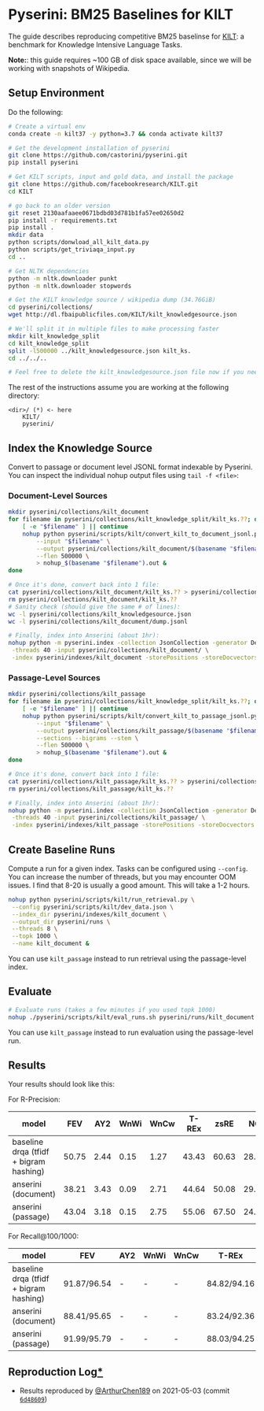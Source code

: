 # Pyserini: BM25 Baselines for KILT

The guide describes reproducing competitive BM25 baselinse for [KILT](https://github.com/facebookresearch/KILT): a benchmark for Knowledge Intensive Language Tasks.

**Note:**: this guide requires ~100 GB of disk space available, since we will be working with snapshots of Wikipedia.

## Setup Environment

Do the following:

```bash
# Create a virtual env
conda create -n kilt37 -y python=3.7 && conda activate kilt37

# Get the development installation of pyserini
git clone https://github.com/castorini/pyserini.git
pip install pyserini

# Get KILT scripts, input and gold data, and install the package
git clone https://github.com/facebookresearch/KILT.git
cd KILT

# go back to an older version
git reset 2130aafaaee0671bdbd03d781b1fa57ee02650d2
pip install -r requirements.txt
pip install .
mkdir data
python scripts/donwload_all_kilt_data.py
python scripts/get_triviaqa_input.py
cd ..

# Get NLTK dependencies
python -m nltk.downloader punkt
python -m nltk.downloader stopwords

# Get the KILT knowledge source / wikipedia dump (34.76GiB)
cd pyserini/collections/
wget http://dl.fbaipublicfiles.com/KILT/kilt_knowledgesource.json

# We'll split it in multiple files to make processing faster
mkdir kilt_knowledge_split
cd kilt_knowledge_split
split -l500000 ../kilt_knowledgesource.json kilt_ks.
cd ../../..

# Feel free to delete the kilt_knowledgesource.json file now if you need more disk space.
```

The rest of the instructions assume you are working at the following directory:

```
<dir>/ (*) <- here
    KILT/
    pyserini/
```

## Index the Knowledge Source

Convert to passage or document level JSONL format indexable by Pyserini. You can inspect the individual nohup output files using `tail -f <file>`:

### Document-Level Sources

```bash
mkdir pyserini/collections/kilt_document
for filename in pyserini/collections/kilt_knowledge_split/kilt_ks.??; do
    [ -e "$filename" ] || continue
    nohup python pyserini/scripts/kilt/convert_kilt_to_document_jsonl.py \
        --input "$filename" \
        --output pyserini/collections/kilt_document/$(basename "$filename") \
        --flen 500000 \
        > nohup_$(basename "$filename").out &
done

# Once it's done, convert back into 1 file:
cat pyserini/collections/kilt_document/kilt_ks.?? > pyserini/collections/kilt_document/dump.jsonl
rm pyserini/collections/kilt_document/kilt_ks.??
# Sanity check (should give the same # of lines):
wc -l pyserini/collections/kilt_knowledgesource.json
wc -l pyserini/collections/kilt_document/dump.jsonl

# Finally, index into Anserini (about 1hr):
nohup python -m pyserini.index -collection JsonCollection -generator DefaultLuceneDocumentGenerator \
 -threads 40 -input pyserini/collections/kilt_document/ \
 -index pyserini/indexes/kilt_document -storePositions -storeDocvectors -storeContents &
```

### Passage-Level Sources

```bash
mkdir pyserini/collections/kilt_passage
for filename in pyserini/collections/kilt_knowledge_split/kilt_ks.??; do
    [ -e "$filename" ] || continue
    nohup python pyserini/scripts/kilt/convert_kilt_to_passage_jsonl.py \
        --input "$filename" \
        --output pyserini/collections/kilt_passage/$(basename "$filename") \
        --sections --bigrams --stem \
        --flen 500000 \
        > nohup_$(basename "$filename").out &
done

# Once it's done, convert back into 1 file:
cat pyserini/collections/kilt_passage/kilt_ks.?? > pyserini/collections/kilt_passage/dump.jsonl
rm pyserini/collections/kilt_passage/kilt_ks.??

# Finally, index into Anserini (about 1hr):
nohup python -m pyserini.index -collection JsonCollection -generator DefaultLuceneDocumentGenerator \
 -threads 40 -input pyserini/collections/kilt_passage/ \
 -index pyserini/indexes/kilt_passage -storePositions -storeDocvectors -storeContents &
``` 

## Create Baseline Runs

Compute a run for a given index. Tasks can be configured using `--config`. You can increase the number of threads, but you may encounter OOM issues. I find that 8-20 is usually a good amount. This will take a 1-2 hours.

```bash
nohup python pyserini/scripts/kilt/run_retrieval.py \
 --config pyserini/scripts/kilt/dev_data.json \
 --index_dir pyserini/indexes/kilt_document \
 --output_dir pyserini/runs \
 --threads 8 \
 --topk 1000 \
 --name kilt_document &

```

You can use `kilt_passage` instead to run retrieval using the passage-level index.

## Evaluate

```bash
# Evaluate runs (takes a few minutes if you used topk 1000)
nohup ./pyserini/scripts/kilt/eval_runs.sh pyserini/runs/kilt_document 1,100,1000 > results.out &
```
You can use `kilt_passage` instead to run evaluation using the passage-level run.

## Results

Your results should look like this:

For R-Precision:

| model | FEV | AY2 | WnWi | WnCw | T-REx | zsRE | NQ | HoPo | TQA | ELI5 | WoW |
|-|-|-|-|-|-|-|-|-|-|-|-|
| baseline drqa (tfidf + bigram hashing) | 50.75 | 2.44 | 0.15 | 1.27 | 43.43 | 60.63 | 28.59 | 34.63 | 45.70 | 11.02 | 41.82 |
| anserini (document) | 38.21 | 3.43 | 0.09 | 2.71 | 44.64 | 50.08 | 29.93 | 38.37 | 36.76 | 7.17 | 22.27 |
| anserini (passage) | 43.04 | 3.18 | 0.15 | 2.75 | 55.06 | 67.50 | 24.64 | 41.43 | 24.95 | 5.84 | 24.85 |

For Recall@100/1000:

| model | FEV | AY2 | WnWi | WnCw | T-REx | zsRE | NQ | HoPo | TQA | ELI5 | WoW |
|-|-|-|-|-|-|-|-|-|-|-|-|
| baseline drqa (tfidf + bigram hashing) | 91.87/96.54 | - | - | - | 84.82/94.16 | 94.12/97.29 | 70.98/84.99 | 62.32/80.57 | 87.04/94.95 | 39.98/56.77 | 91.53/96.47 |
| anserini (document) | 88.41/95.65 | - | - | - | 83.24/92.36 | 91.83/97.82 | 75.12/87.59 | 59.66/78.59 | 81.21/92.36 | 34.00/53.12 | 69.95/83.58 |
| anserini (passage) | 91.99/95.79 | - | - | - | 88.03/94.25 | 98.01/99.25 | 75.55/87.08 | 61.52/77.80 | 80.18/91.32 | 32.50/47.85 | 65.96/78.45 |

## Reproduction Log[*](reproducibility.md)

+ Results reproduced by [@ArthurChen189](https://github.com/ArthurChen189) on 2021-05-03 (commit [`6d48609`](https://github.com/castorini/pyserini/commit/6d486094137a26c8a0a57652a06ab4d42d5bce32))
